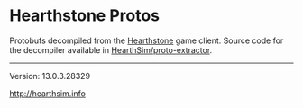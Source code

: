 Hearthstone Protos
==================

Protobufs decompiled from the [Hearthstone](http://playhearthstone.com)
game client. Source code for the decompiler available in
[HearthSim/proto-extractor](https://github.com/hearthsim/proto-extractor).

---

Version: 13.0.3.28329

http://hearthsim.info
